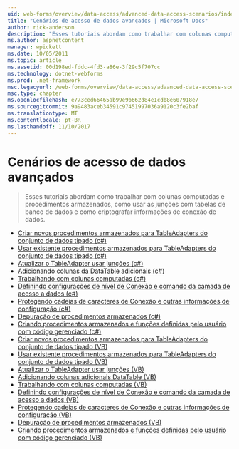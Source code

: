 ```yaml
---
uid: web-forms/overview/data-access/advanced-data-access-scenarios/index
title: "Cenários de acesso de dados avançados | Microsoft Docs"
author: rick-anderson
description: "Esses tutoriais abordam como trabalhar com colunas computadas e procedimentos armazenados, como usar as junções com tabelas de banco de dados e como criptografar informações de conexão de dados..."
ms.author: aspnetcontent
manager: wpickett
ms.date: 10/05/2011
ms.topic: article
ms.assetid: 00d198ed-fddc-4fd3-a86e-3f29c5f707cc
ms.technology: dotnet-webforms
ms.prod: .net-framework
msc.legacyurl: /web-forms/overview/data-access/advanced-data-access-scenarios
msc.type: chapter
ms.openlocfilehash: e773ced66465ab99e9b662d84e1cdb8e607918e7
ms.sourcegitcommit: 9a9483aceb34591c97451997036a9120c3fe2baf
ms.translationtype: MT
ms.contentlocale: pt-BR
ms.lasthandoff: 11/10/2017
---
```

<a name="advanced-data-access-scenarios"></a>Cenários de acesso de dados avançados
====================
> Esses tutoriais abordam como trabalhar com colunas computadas e procedimentos armazenados, como usar as junções com tabelas de banco de dados e como criptografar informações de conexão de dados.


- [Criar novos procedimentos armazenados para TableAdapters do conjunto de dados tipado (c#)](creating-new-stored-procedures-for-the-typed-dataset-s-tableadapters-cs.md)
- [Usar existente procedimentos armazenados para TableAdapters do conjunto de dados tipado (c#)](using-existing-stored-procedures-for-the-typed-dataset-s-tableadapters-cs.md)
- [Atualizar o TableAdapter usar junções (c#)](updating-the-tableadapter-to-use-joins-cs.md)
- [Adicionando colunas da DataTable adicionais (c#)](adding-additional-datatable-columns-cs.md)
- [Trabalhando com colunas computadas (c#)](working-with-computed-columns-cs.md)
- [Definindo configurações de nível de Conexão e comando da camada de acesso a dados (c#)](configuring-the-data-access-layer-s-connection-and-command-level-settings-cs.md)
- [Protegendo cadeias de caracteres de Conexão e outras informações de configuração (c#)](protecting-connection-strings-and-other-configuration-information-cs.md)
- [Depuração de procedimentos armazenados (c#)](debugging-stored-procedures-cs.md)
- [Criando procedimentos armazenados e funções definidas pelo usuário com código gerenciado (c#)](creating-stored-procedures-and-user-defined-functions-with-managed-code-cs.md)
- [Criar novos procedimentos armazenados para TableAdapters do conjunto de dados tipado (VB)](creating-new-stored-procedures-for-the-typed-dataset-s-tableadapters-vb.md)
- [Usar existente procedimentos armazenados para TableAdapters do conjunto de dados tipado (VB)](using-existing-stored-procedures-for-the-typed-dataset-s-tableadapters-vb.md)
- [Atualizar o TableAdapter usar junções (VB)](updating-the-tableadapter-to-use-joins-vb.md)
- [Adicionando colunas adicionais DataTable (VB)](adding-additional-datatable-columns-vb.md)
- [Trabalhando com colunas computadas (VB)](working-with-computed-columns-vb.md)
- [Definindo configurações de nível de Conexão e comando da camada de acesso a dados (VB)](configuring-the-data-access-layer-s-connection-and-command-level-settings-vb.md)
- [Protegendo cadeias de caracteres de Conexão e outras informações de configuração (VB)](protecting-connection-strings-and-other-configuration-information-vb.md)
- [Depuração de procedimentos armazenados (VB)](debugging-stored-procedures-vb.md)
- [Criando procedimentos armazenados e funções definidas pelo usuário com código gerenciado (VB)](creating-stored-procedures-and-user-defined-functions-with-managed-code-vb.md)
